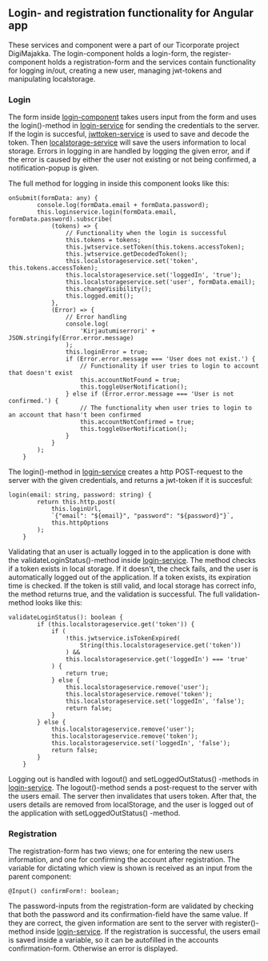 ## Login- and registration functionality for Angular app

These services and component were a part of our Ticorporate project DigiMajakka. The login-component holds a login-form, the register-component holds a registration-form and the services contain functionality for logging in/out, creating a new user, managing jwt-tokens and manipulating localstorage.

### Login

The form inside [login-component](https://github.com/TuikkaTommi/portfolio/tree/main/Angular/logins/login-component) takes users input from the form and uses the login()-method in [login-service](https://github.com/TuikkaTommi/portfolio/blob/main/Angular/logins/login.service.ts) for sending the credentials to the server. If the login is succesful, [jwttoken-service](https://github.com/TuikkaTommi/portfolio/blob/main/Angular/logins/jwttoken.service.ts) is used to save and decode the token. Then [localstorage-service](https://github.com/TuikkaTommi/portfolio/blob/main/Angular/logins/local-storage.service.ts) will save the users information to local storage. Errors in logging in are handled by logging the given error, and if the error is caused by either the user not existing or not being confirmed, a notification-popup is given.

The full method for logging in inside this component looks like this:

```
onSubmit(formData: any) {
		console.log(formData.email + formData.password);
		this.loginservice.login(formData.email, formData.password).subscribe(
			(tokens) => {
				// Functionality when the login is successful
				this.tokens = tokens;
				this.jwtservice.setToken(this.tokens.accessToken);
				this.jwtservice.getDecodedToken();
				this.localstorageservice.set('token', this.tokens.accessToken);
				this.localstorageservice.set('loggedIn', 'true');
				this.localstorageservice.set('user', formData.email);
				this.changeVisibility();
				this.logged.emit();
			},
			(Error) => {
				// Error handling
				console.log(
					'Kirjautumiserrori' + JSON.stringify(Error.error.message)
				);
				this.loginError = true;
				if (Error.error.message === 'User does not exist.') {
					// Functionality if user tries to login to account that doesn't exist
					this.accountNotFound = true;
					this.toggleUserNotification();
				} else if (Error.error.message === 'User is not confirmed.') {
					// The functionality when user tries to login to an account that hasn't been confirmed
					this.accountNotConfirmed = true;
					this.toggleUserNotification();
				}
			}
		);
	}
```

The login()-method in [login-service](https://github.com/TuikkaTommi/portfolio/blob/main/Angular/logins/login.service.ts) creates a http POST-request to the server with the given credentials, and returns a jwt-token if it is succesful:

```
login(email: string, password: string) {
		return this.http.post(
			this.loginUrl,
			`{"email": "${email}", "password": "${password}"}`,
			this.httpOptions
		);
	}
```

Validating that an user is actually logged in to the application is done with the validateLoginStatus()-method inside [login-service](https://github.com/TuikkaTommi/portfolio/blob/main/Angular/logins/login.service.ts). The method checks if a token exists in local storage. If it doesn't, the check fails, and the user is automatically logged out of the application. If a token exists, its expiration time is checked. If the token is still valid, and local storage has correct info, the method returns true, and the validation is successful. The full validation-method looks like this:


```
validateLoginStatus(): boolean {
		if (this.localstorageservice.get('token')) {
			if (
				!this.jwtservice.isTokenExpired(
					String(this.localstorageservice.get('token'))
				) &&
				this.localstorageservice.get('loggedIn') === 'true'
			) {
				return true;
			} else {
				this.localstorageservice.remove('user');
				this.localstorageservice.remove('token');
				this.localstorageservice.set('loggedIn', 'false');
				return false;
			}
		} else {
			this.localstorageservice.remove('user');
			this.localstorageservice.remove('token');
			this.localstorageservice.set('loggedIn', 'false');
			return false;
		}
	}
```

Logging out is handled with logout() and setLoggedOutStatus() -methods in [login-service](https://github.com/TuikkaTommi/portfolio/blob/main/Angular/logins/login.service.ts). The logout()-method sends a post-request to the server with the users email. The server then invalidates that users token. After that, the users details are removed from localStorage, and the user is logged out of the application with setLoggedOutStatus() -method.

### Registration

The registration-form has two views; one for entering the new users information, and one for confirming the account after registration. The variable for dictating which view is shown is received as an input from the parent component:


```
@Input() confirmForm!: boolean;
```

The password-inputs from the registration-form are validated by checking that both the password and its confirmation-field have the same value. If they are correct, the given information are sent to the server with register()-method inside [login-service](https://github.com/TuikkaTommi/portfolio/blob/main/Angular/logins/login.service.ts). If the registration is successful, the users email is saved inside a variable, so it can be autofilled in the accounts confirmation-form. Otherwise an error is displayed. 
